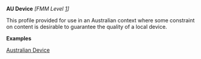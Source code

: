 **AU Device** *[FMM Level [1](guidance.html)]*

This profile provided for use in an Australian context where some constraint on content is desirable to guarantee the quality of a local device. 


**Examples**

[Australian Device](Device-example0.html)

